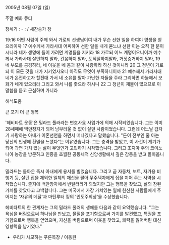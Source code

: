 2005년 08월 07일 (일)

주말 예화 큐티



창세기 : - : / 새찬송가  장


19:16 어떤 사람이 주께 와서 가로되 선생님이여 내가 무슨 선한 일을 하여야 영생을 얻으리이까 17 예수께서 가라사대 어찌하여 선한 일을 내게 묻느냐 선한 이는 오직 한 분이시니라 네가 생명에 들어 가려면 계명들을 지키라 18 가로되 어느 계명이오니이까 예수께서 가라사대 살인하지 말라, 간음하지 말라, 도적질하지말라, 거짓증거하지 말라, 19 네 부모를 공경하라, 네 이웃을 네 몸과 같이 사랑하라 하신 것이니라 20 그 청년이 가로되 이 모든 것을 내가 지키었사오니 아직도 무엇이 부족하니이까 21 예수께서 가라사대 네가 온전하고자 할진대 가서 네 소유를 팔아 가난한 자들을 주라 그리하면 하늘에서 보화가 네게 있으리라 그리고 와서 나를 좇으라 하시니 22 그 청년이 재물이 많으므로 이 말씀을 듣고 근심하며 가니라

해석도움





큰 포기 더 큰 행복

'헤비타트 운동'은 밀라드 풀러라는 변호사요 사업가에 의해 시작되었습니다. 그는 이미 28세때에 백만장자가 되어 남부러울 것 없이 살던 사람이었습니다. 그런데 어느날 갑자기 사랑하는 아내가 이혼선언을 하면서 떠나겠다고 말했습니다. "돈이 전부인 줄 아는 당신의 인생에 환멸을 느꼈다"는 이유였습니다. 그는 충격을 받았고, 이 사건이 계기가 되어 과연 가치 있는 삶이 무엇인가 고민하기 시작했습니다. 그리고 조지아 주의 코이노니아 농장을 방문하고 인종을 초월한 공동체적 신앙생활에서 깊은 감동을 받고 돌아옵니다. 

밀라드는  돌아온 즉시 아내에게 용서를 빌었습니다. 그리고 곧 자동차, 보트, 자가용 비행기 등, 살던 집을 제외한 일체의 재산을 팔아 무주택자에게 집을 지어 주는 사역을 시작했습니다. 
졸지에 백만장자에서 빈털터리가 되었지만 그는 행복을 찾았고, 삶의 참된 가치를 찾았다고 고백합니다. 그는 미국에서 가장 가치있는 일에 헌신한 사람들에게 주어지는 '자유의 메달'과 마틴루터 킹의 '인도주의상'을 수상했습니다. 

헤비타트의 한 관계자는 그의 밀라드 풀러의 생애를 다음과 같이 요약했습니다. 
"그는 욕심을 버림으로써 하나님을 만났고, 물질을 포기함으로써 가치를 발견했고, 특권을 포기함으로써 행복을 얻었으며, 자신을 버림으로써 이웃을 찾았고, 쾌락을 잃어버린 대신 영향력을 남기었다."

- 우리가 사모하는 푸른목장 / 이동원